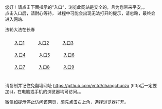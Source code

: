 您好！请点击下面指示的“入口”，浏览此网站是安全的，且为您带来平安。。 <br/>
点击入口后，请耐心等待， 过程中可能会出现无法打开的提示，请忽略，最终会进入网站. </br>

法轮大法在长春<br/>
<div style="padding:10px"><a style="margin:20px" target="_blank" href="https://d18q2lj9d9lu3s.cloudfront.net/2Qpsp?czgegjl" id="ccLink1" rel="nofollow">入口1</a> <a target="_blank" style="margin:20px" href="https://dh6bdcdvz2xxw.cloudfront.net/2Qpsp?ydvxgn" id="ccLink2" rel="nofollow">入口2</a> <a style="margin:20px" target="_blank" href="https://d7sjqx1jbskj3.cloudfront.net/2Qpsp?pqhvjbh" id="ccLink3" rel="nofollow">入口3</a></div>

<div style="padding:10px" ><a style="margin:20px" target="_blank" href="https://d18q2lj9d9lu3s.cloudfront.net/2Qpsp?czgegjl" id="ccLink4" rel="nofollow">入口4</a> <a style="margin:20px" href="https://dh6bdcdvz2xxw.cloudfront.net/2Qpsp?ydvxgn" target="_blank" id="ccLink5" rel="nofollow">入口5</a> <a style="margin:20px" href="https://d7sjqx1jbskj3.cloudfront.net/2Qpsp?pqhvjbh" target="_blank" id="ccLink6" rel="nofollow">入口6</a></div>

<div style="padding:10px"><a style="margin:20px" target="_blank" href="https://d18q2lj9d9lu3s.cloudfront.net/2Qpsp?czgegjl" id="ccLink7" rel="nofollow">入口7</a> <a style="margin:20px" href="https://dh6bdcdvz2xxw.cloudfront.net/2Qpsp?ydvxgn" target="_blank" id="ccLink8" rel="nofollow">入口8</a> <a style="margin:20px" target="_blank" href="https://d7sjqx1jbskj3.cloudfront.net/2Qpsp?pqhvjbh" id="ccLink9" rel="nofollow">入口9</a></div>

<br/>



请复制并记住免翻墙网址 https://github.com/yntd/changchunzx (http后一定要加s)，在电脑或手机的浏览器均可访问。。<br/>

微信如提示停止访问该网页，须先点击右上角，选择浏览器打开。
